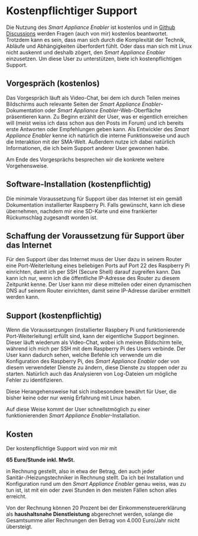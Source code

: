# Kostenpflichtiger Support
Die Nutzung des *Smart Appliance Enabler* ist kostenlos und in [Github Discussions](https://github.com/camueller/SmartApplianceEnabler/discussions) werden Fragen (auch von mir) kostenlos beantwortet. Trotzdem kann es sein, dass man sich durch die Komplexität der Technik, Abläufe und Abhängigkeiten überfordert fühlt. Oder dass man sich mit Linux nicht auskennt und deshalb zögert, den *Smart Appliance Enabler* einzusetzen. Um diese User zu unterstützen, biete ich kostenpflichtigen Support.

## Vorgespräch (kostenlos)
Das Vorgespräch läuft als Video-Chat, bei dem ich durch Teilen meines Bildschirms auch relevante Seiten der *Smart Appliance Enabler*-Dokumentation oder *Smart Appliance Enabler*-Web-Oberfläche präsentieren kann. Zu Beginn erzählt der User, was er eigentlich erreichen will (meist weiss ich dass schon aus den Posts im Forum) und ich bereits erste Antworten oder Empfehlungen geben kann. Als Entwickler des *Smart Appliance Enabler* kenne ich natürlich die interne Funktionsweise und auch die Interaktion mit der SMA-Welt. Außerdem nutze ich dabei natürlich Informationen, die ich beim Support anderer User gewonnen habe.

Am Ende des Vorgesprächs besprechen wir die konkrete weitere Vorgehensweise.

## Software-Installation (kostenpflichtig)
Die minimale Voraussetzung für Support über das Internet ist ein gemäß Dokumentation installierter Raspberry Pi. Falls gewünscht, kann ich diese übernehmen, nachdem mir eine SD-Karte und eine frankierter Rückumschlag zugesandt worden ist.

## Schaffung der Voraussetzung für Support über das Internet
Für den Support über das Internet muss der User dazu in seinem Router eine Port-Weiterleitung eines beliebigen Ports auf Port 22 des Raspberry Pi einrichten, damit ich per SSH (Secure Shell) darauf zugreifen kann. Das kann ich nur, wenn ich die öffentliche IP-Adresse des Router zu diesem Zeitpunkt kenne. Der User kann mir diese mitteilen oder einen dynamischen DNS auf seinem Router einrichten, damit seine IP-Adresse darüber ermittelt werden kann.

## Support (kostenpflichtig)
Wenn die Voraussetzungen (installierter Raspbery Pi und funktionierende Port-Weiterleitung) erfüllt sind, kann der eigentliche Support beginnen. Dieser läuft wiederum als Video-Chat, wobei ich meinen Bildschirm teile, während ich mich per SSH mit dem Raspberry Pi des Users verbinde. Der User kann dadurch sehen, welche Befehle ich verwende um die Konfiguration des Raspberry Pi, des *Smart Appliance Enabler* oder von diesem verwendeter Dienste zu ändern, diese Dienste zu stoppen oder zu starten. Natürlich auch das Analysieren von Log-Dateien um mögliche Fehler zu identifizieren.

Diese Herangehensweise hat sich insbesondere bewährt für User, die bisher keine oder nur wenig Erfahrung mit Linux haben.

Auf diese Weise kommt der User schnellstmöglich zu einer funktionierenden *Smart Appliance Enabler*-Installation.

## Kosten
Der kostenpflichtige Support wird von mir mit

**65 Euro/Stunde inkl. MwSt.**

in Rechnung gestellt, also in etwa der Betrag, den auch jeder Sanitär-/Heizungstechniker in Rechnung stellt. Da ich bei Installation und Konfiguration rund um den *Smart Appliance Enabler* genau weiss, was zu tun ist, ist mit ein oder zwei Stunden in den meisten Fällen schon alles erreicht.

Von der Rechnung können 20 Prozent bei der Einkommensteuererklärung als **haushaltsnahe Dienstleistung** abgerechnet werden, solange die Gesamtsumme aller Rechnungen den Betrag von 4.000 Euro/Jahr nicht übersteigt.